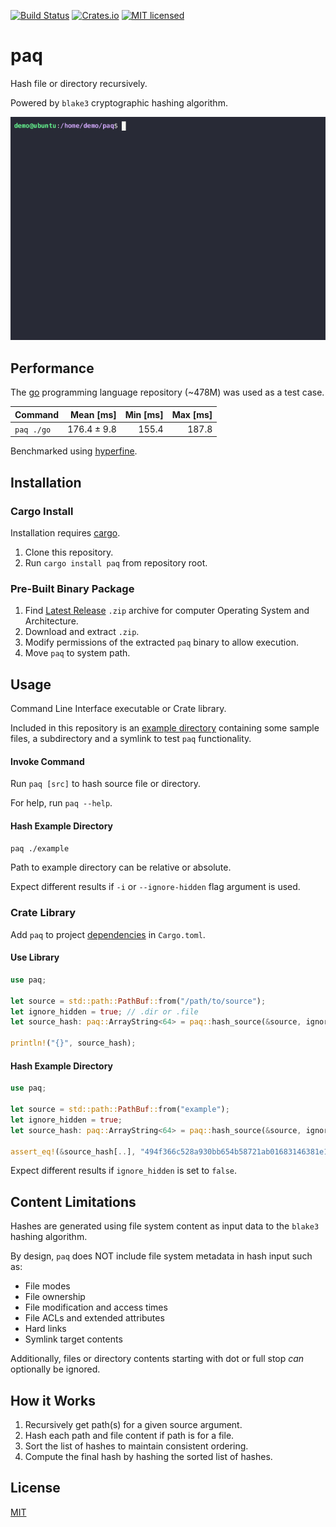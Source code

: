 [![Build Status](https://github.com/gregl83/paq/workflows/CI/badge.svg?branch=main)](https://github.com/gregl83/paq/actions?query=workflow%3ACI+branch%3Amain)
[![Crates.io](https://img.shields.io/crates/v/paq.svg)](https://crates.io/crates/paq)
[![MIT licensed](https://img.shields.io/badge/license-MIT-blue.svg)](https://github.com/gregl83/paq/blob/master/LICENSE)
# paq

Hash file or directory recursively.

Powered by `blake3` cryptographic hashing algorithm.

<p align="center">
  <img src="paq.gif" alt="paq hashing demo" />
</p>

## Performance

The [go](https://github.com/golang/go/commit/8b5fe5980cc116366b37ed8aa83569cadf5772d0) programming language repository (~478M) was used as a test case.

| Command | Mean [ms] | Min [ms] | Max [ms] |
|:---|---:|---:|---:|
| `paq ./go` | 176.4 ± 9.8 | 155.4 | 187.8 |

Benchmarked using [hyperfine](https://github.com/sharkdp/hyperfine).

## Installation

### Cargo Install

Installation requires [cargo](https://doc.rust-lang.org/cargo/getting-started/installation.html).

1. Clone this repository.
2. Run `cargo install paq` from repository root.

### Pre-Built Binary Package

1. Find [Latest Release](https://github.com/gregl83/paq/releases) `.zip` archive for computer Operating System and Architecture.
2. Download and extract `.zip`.
3. Modify permissions of the extracted `paq` binary to allow execution.
4. Move `paq` to system path.

## Usage

Command Line Interface executable or Crate library.

Included in this repository is an [example directory](./example) containing some sample files, a subdirectory and a symlink to test `paq` functionality.

#### Invoke Command

Run `paq [src]` to hash source file or directory. 

For help, run `paq --help`.

#### Hash Example Directory

```bash
paq ./example
```

Path to example directory can be relative or absolute.

Expect different results if `-i` or `--ignore-hidden` flag argument is used.

### Crate Library

Add `paq` to project [dependencies](https://doc.rust-lang.org/cargo/reference/specifying-dependencies.html#specifying-dependencies-from-cratesio) in `Cargo.toml`.

#### Use Library

```rust
use paq;

let source = std::path::PathBuf::from("/path/to/source");
let ignore_hidden = true; // .dir or .file
let source_hash: paq::ArrayString<64> = paq::hash_source(&source, ignore_hidden);

println!("{}", source_hash);
```

#### Hash Example Directory

```rust
use paq;

let source = std::path::PathBuf::from("example");
let ignore_hidden = true;
let source_hash: paq::ArrayString<64> = paq::hash_source(&source, ignore_hidden);

assert_eq!(&source_hash[..], "494f366c528a930bb654b58721ab01683146381e1d2bf3e187311f9b725bfa19");
```

Expect different results if `ignore_hidden` is set to `false`.

## Content Limitations

Hashes are generated using file system content as input data to the `blake3` hashing algorithm.

By design, `paq` does NOT include file system metadata in hash input such as:

- File modes
- File ownership
- File modification and access times
- File ACLs and extended attributes
- Hard links
- Symlink target contents

Additionally, files or directory contents starting with dot or full stop *can* optionally be ignored.

## How it Works

1. Recursively get path(s) for a given source argument.
2. Hash each path and file content if path is for a file.
3. Sort the list of hashes to maintain consistent ordering.
4. Compute the final hash by hashing the sorted list of hashes.

## License

[MIT](LICENSE)

